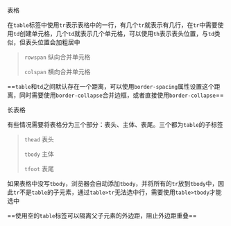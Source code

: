 表格

在`table`标签中使用`tr`表示表格中的一行，有几个`tr`就表示有几行，在`tr`中需要使用`td`创建单元格，几个`td`就表示几个单元格，可以使用`th`表示表头位置，与`td`类似，但表头位置会加粗居中

> `rowspan`		纵向合并单元格
>
> `colspan`		横向合并单元格

==`table`和`td`之间默认存在一个距离，可以使用`border-spacing`属性设置这个距离，同时需要使用`border-collapse`合并边框，或者直接使用`border-collapse`==

长表格

有些情况需要将表格分为三个部分：表头、主体、表尾。三个都为`table`的子标签

> `thead`		表头
>
> `tbody`		主体
>
> `tfoot`		表尾

如果表格中没写`tbody`，浏览器会自动添加`tbody`，并将所有的`tr`放到`tbody`中，因此`tr`不是`table`的子元素，通过`table>tr`无法选中行，需要使用`table>tbody`才能选中

==使用空的`table`标签可以隔离父子元素的外边距，阻止外边距重叠==